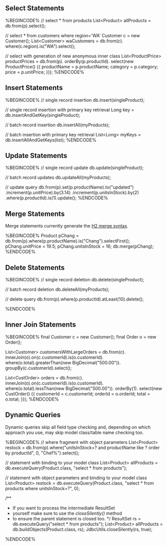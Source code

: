 ## Select Statements

%BEGINCODE%
// select * from products
List&lt;Product&gt; allProducts = db.from(p).select();

// select * from customers where region='WA'
Customer c = new Customer();
List&lt;Customer&gt; waCustomers = db.from(c). where(c.region).is("WA").select();

// select with generation of new anonymous inner class
List&lt;ProductPrice&gt; productPrices =
    db.from(p).
    orderBy(p.productId).
    select(new ProductPrice() {{
        productName = p.productName;
        category = p.category;
        price = p.unitPrice;
    }});
%ENDCODE%

## Insert Statements

%BEGINCODE%
// single record insertion
db.insert(singleProduct);

// single record insertion with primary key retrieval
Long key = db.insertAndGetKey(singleProduct);

// batch record insertion
db.insertAll(myProducts);

// batch insertion with primary key retrieval
List&lt;Long&gt; myKeys = db.insertAllAndGetKeys(list);
%ENDCODE%

## Update Statements

%BEGINCODE%
// single record update
db.update(singleProduct);

// batch record updates
db.updateAll(myProducts);

// update query
db.from(p).set(p.productName).to("updated")
	.increment(p.unitPrice).by(3.14)
	.increment(p.unitsInStock).by(2)
	.where(p.productId).is(1).update();
%ENDCODE%

## Merge Statements
Merge statements currently generate the [H2 merge syntax](http://h2database.com/html/grammar.html#merge).
 
%BEGINCODE%
Product pChang = db.from(p).where(p.productName).is("Chang").selectFirst();
pChang.unitPrice = 19.5;
pChang.unitsInStock = 16;
db.merge(pChang);
%ENDCODE%

## Delete Statements

%BEGINCODE%
// single record deletion
db.delete(singleProduct);  

// batch record deletion
db.deleteAll(myProducts);

// delete query
db.from(p).where(p.productId).atLeast(10).delete();

%ENDCODE%

## Inner Join Statements

%BEGINCODE%
final Customer c = new Customer();
final Order o = new Order();

List&lt;Customer&gt; customersWithLargeOrders =
    db.from(c).
    innerJoin(o).on(c.customerId).is(o.customerId).
    where(o.total).greaterThan(new BigDecimal("500.00")).
    groupBy(c.customerId).select();


List&lt;CustOrder&gt; orders =
    db.from(c).
    innerJoin(o).on(c.customerId).is(o.customerId).
    where(o.total).lessThan(new BigDecimal("500.00")).
    orderBy(1).
    select(new CustOrder() {{
        customerId = c.customerId;
        orderId = o.orderId;
        total = o.total;
    }});
%ENDCODE%

## Dynamic Queries

Dynamic queries skip all field type checking and, depending on which approach you use, may skip model class/table name checking too.

%BEGINCODE%
// where fragment with object parameters
List&lt;Product&gt; restock = db.from(p).where("unitsInStock=? and productName like ? order by productId", 0, "Chef%").select();

// statement with binding to your model class
List&lt;Product&gt; allProducts = db.executeQuery(Product.class, "select * from products");

// statement with object parameters and binding to your model class
List&lt;Product&gt; restock = db.executeQuery(Product.class, "select * from products where unitsInStock=?", 0);

/**
 * If you want to process the intermediate ResultSet
 * yourself make sure to use the <i>closeSilently()</i> method 
 * to ensure the parent statement is closed too.
 */
ResultSet rs = db.executeQuery("select * from products");
List&lt;Product&gt; allProducts = db.buildObjects(Product.class, rs);
JdbcUtils.closeSilently(rs, true);

%ENDCODE%